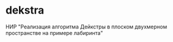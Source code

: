 # dekstra
НИР "Реализация алгоритма Дейкстры в плоском двухмерном пространстве на примере лабиринта"
